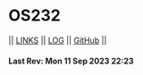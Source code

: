 # OS232

|| [LINKS](LINKS/) || [LOG](TXT/mylog.txt) || [GitHub](https://github.com/raviehasan/os232/) ||

#### Last Rev: Mon 11 Sep 2023 22:23
